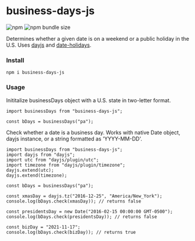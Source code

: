 # business-days-js

![npm](https://img.shields.io/npm/v/business-days-js)
![npm bundle size](https://img.shields.io/bundlephobia/min/business-days-js)

Determines whether a given date is on a weekend or a public holiday in the U.S. Uses [dayjs](https://www.npmjs.com/package/dayjs) and [date-holidays](https://www.npmjs.com/package/date-holidays).

### Install

```
npm i business-days-js
```

### Usage

Inititalize businessDays object with a U.S. state in two-letter format.

```
import businessDays from "business-days-js";

const bDays = businessDays("pa");
```

Check whether a date is a business day. Works with native Date object, dayjs instance, or a string formatted as 'YYYY-MM-DD'.

```
import businessDays from "business-days-js";
import dayjs from "dayjs";
import utc from "dayjs/plugin/utc";
import timezone from "dayjs/plugin/timezone";
dayjs.extend(utc);
dayjs.extend(timezone);

const bDays = businessDays("pa");

const xmasDay = dayjs.tz("2016-12-25", "America/New_York");
console.log(bDays.check(xmasDay)); // returns false

const presidentsDay = new Date("2016-02-15 00:00:00 GMT-0500");
console.log(bDays.check(presidentsDay)); // returns false

const bizDay = "2021-11-17";
console.log(bDays.check(bizDay)); // returns true
```

